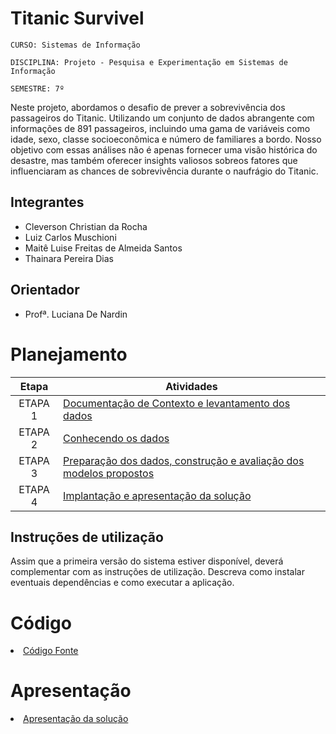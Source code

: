 # Titanic Survivel

`CURSO: Sistemas de Informação`

`DISCIPLINA: Projeto - Pesquisa e Experimentação em Sistemas de Informação`

`SEMESTRE: 7º`

Neste projeto, abordamos o desafio de prever a sobrevivência dos passageiros do Titanic. Utilizando um conjunto de dados abrangente com informações de 891 passageiros, incluindo uma gama de variáveis como idade, sexo, classe socioeconômica e número de familiares a bordo. 
Nosso objetivo com essas análises não é apenas fornecer uma visão histórica do desastre, mas também oferecer insights valiosos sobreos fatores que influenciaram as chances de sobrevivência durante o naufrágio do Titanic.

## Integrantes

* Cleverson Christian da Rocha
* Luiz Carlos Muschioni
* Maitê Luise Freitas de Almeida Santos
* Thainara Pereira Dias

## Orientador

* Profª. Luciana De Nardin

# Planejamento

| Etapa         | Atividades |
|  :----:   | ----------- |
| ETAPA 1         |[Documentação de Contexto e levantamento dos dados](docs/contexto.md) <br> |
| ETAPA 2         |[Conhecendo os dados](docs/conhecendo-dados.md) <br> |
| ETAPA 3         |[Preparação dos dados, construção e avaliação dos modelos propostos](docs/construindo-modelos.md) |
| ETAPA 4        |[Implantação e apresentação da solução](docs/implantação-apresentacao.md) <br>  |

## Instruções de utilização

Assim que a primeira versão do sistema estiver disponível, deverá complementar com as instruções de utilização. Descreva como instalar eventuais dependências e como executar a aplicação.

# Código

<li><a href="src/README.md"> Código Fonte</a></li>

# Apresentação

<li><a href="presentation/README.md"> Apresentação da solução</a></li>
